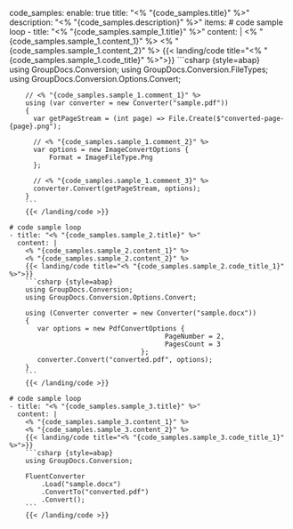 code_samples:
  enable: true
  title: "<% "{code_samples.title}" %>"
  description: "<% "{code_samples.description}" %>"
  items:
    # code sample loop
    - title: "<% "{code_samples.sample_1.title}" %>"
      content: |
        <% "{code_samples.sample_1.content_1}" %> 
        <% "{code_samples.sample_1.content_2}" %>
        {{< landing/code title="<% "{code_samples.sample_1.code_title}" %>">}}
        ```csharp {style=abap}   
        using GroupDocs.Conversion;
        using GroupDocs.Conversion.FileTypes;
        using GroupDocs.Conversion.Options.Convert;

        // <% "{code_samples.sample_1.comment_1}" %>
        using (var converter = new Converter("sample.pdf"))
        {
          var getPageStream = (int page) => File.Create($"converted-page-{page}.png");

          // <% "{code_samples.sample_1.comment_2}" %>
          var options = new ImageConvertOptions { 
              Format = ImageFileType.Png
          };
          
          // <% "{code_samples.sample_1.comment_3}" %>
          converter.Convert(getPageStream, options);
        }
        ```
        {{< /landing/code >}}

    # code sample loop
    - title: "<% "{code_samples.sample_2.title}" %>"
      content: |
        <% "{code_samples.sample_2.content_1}" %> 
        <% "{code_samples.sample_2.content_2}" %>
        {{< landing/code title="<% "{code_samples.sample_2.code_title_1}" %>">}}
        ```csharp {style=abap}   
        using GroupDocs.Conversion;
        using GroupDocs.Conversion.Options.Convert;
        
        using (Converter converter = new Converter("sample.docx"))
        {
           var options = new PdfConvertOptions { 
                                           PageNumber = 2, 
                                           PagesCount = 3 
                                     };
           converter.Convert("converted.pdf", options);
        }  
        ```
        {{< /landing/code >}}

    # code sample loop
    - title: "<% "{code_samples.sample_3.title}" %>"
      content: |
        <% "{code_samples.sample_3.content_1}" %> 
        <% "{code_samples.sample_3.content_2}" %>
        {{< landing/code title="<% "{code_samples.sample_3.code_title_1}" %>">}}
        ```csharp {style=abap}  
        using GroupDocs.Conversion;

        FluentConverter
            .Load("sample.docx")
            .ConvertTo("converted.pdf")
            .Convert();
        ```
        {{< /landing/code >}}
